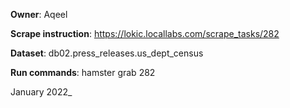 **Owner**: Aqeel
 
**Scrape instruction**: https://lokic.locallabs.com/scrape_tasks/282

**Dataset**: db02.press_releases.us_dept_census

**Run commands**: hamster grab 282

January 2022_
